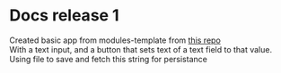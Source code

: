 
# Docs release 1

Created basic app from modules-template from [this repo](https://gitlab.stud.idi.ntnu.no/it1901/javafx-template)
\
With a text input, and a button that sets text of a text field to that value. Using file to save and fetch this string for persistance